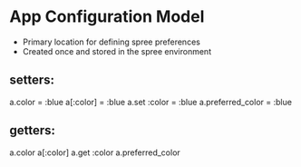 # App Configuration Model

* Primary location for defining spree preferences
* Created once and stored in the spree environment

## setters:
a.color = :blue
a[:color] = :blue
a.set :color = :blue
a.preferred_color = :blue

## getters:
a.color
a[:color]
a.get :color
a.preferred_color
